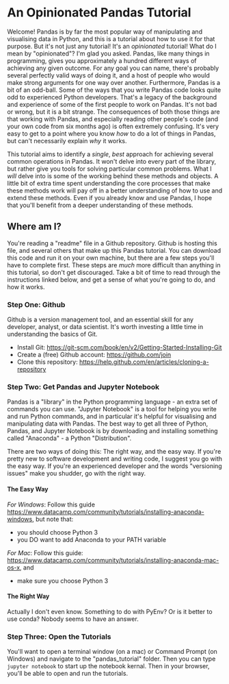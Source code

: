 # An Opinionated Pandas Tutorial

Welcome! Pandas is by far the most popular way of manipulating and visualising data in Python, and this is a tutorial about how to use it for that purpose. But it's not just any tutorial! It's an *opinionated* tutorial! What do I mean by "opinionated"? I'm glad you asked. Pandas, like many things in programming, gives you approximately a hundred different ways of achieving any given outcome. For any goal you can name, there's probably several perfectly valid ways of doing it, and a host of people who would make strong arguments for one way over another. Furthermore, Pandas is a bit of an odd-ball. Some of the ways that you write Pandas code looks quite odd to experienced Python developers. That's a legacy of the background and experience of some of the first people to work on Pandas. It's not bad or wrong, but it is a bit strange. The consequences of both those things are that working with Pandas, and especially reading other people's code (and your own code from six months ago) is often extremely confusing. It's very easy to get to a point where you know *how* to do a lot of things in Pandas, but can't necessarily explain *why* it works.

This tutorial aims to identify a *single*, *best* approach for achieving several common operations in Pandas. It won't delve into every part of the library, but rather give you tools for solving particular common problems. What I *will* delve into is some of the working behind these methods and objects. A little bit of extra time spent understanding the core processes that make these methods work will pay off in a better understanding of how to use and extend these methods. Even if you already know and use Pandas, I hope that you'll benefit from a deeper understanding of these methods.

## Where am I?
You're reading a "readme" file in a Github repository. Github is hosting this file, and several others that make up this Pandas tutorial. You can download this code and run it on your own machine, but there are a few steps you'll have to complete first. These steps are *much* more difficult than anything in this tutorial, so don't get discouraged. Take a bit of time to read through the instructions linked below, and get a sense of what you're going to do, and how it works.

### Step One: Github

Github is a version management tool, and an essential skill for any developer, analyst, or data scientist. It's worth investing a little time in understanding the basics of Git.

* Install Git: https://git-scm.com/book/en/v2/Getting-Started-Installing-Git
* Create a (free) Github account: https://github.com/join
* Clone this repository: https://help.github.com/en/articles/cloning-a-repository

### Step Two: Get Pandas and Jupyter Notebook

Pandas is a "library" in the Python programming language - an extra set of commands you can use. "Jupyter Notebook" is a tool for helping you write and run Python commands, and in particular it's helpful for visualising and manipulating data with Pandas. The best way to get all three of Python, Pandas, and Jupyter Notebook is by downloading and installing something called "Anaconda" - a Python "Distribution".

There are two ways of doing this: The right way, and the easy way. If you're pretty new to software development and writing code, I suggest you go with the easy way. If you're an experienced developer and the words "versioning issues" make you shudder, go with the right way.

#### The Easy Way

*For Windows*: 
Follow this guide https://www.datacamp.com/community/tutorials/installing-anaconda-windows, but note that:
- you should choose Python 3
- you DO want to add Anaconda to your PATH variable

*For Mac*:
Follow this guide: https://www.datacamp.com/community/tutorials/installing-anaconda-mac-os-x, and
- make sure you choose Python 3

#### The Right Way

Actually I don't even know. Something to do with PyEnv? Or is it better to use conda? Nobody seems to have an answer.

### Step Three: Open the Tutorials

You'll want to open a terminal window (on a mac) or Command Prompt (on Windows) and navigate to the "pandas_tutorial" folder. Then you can type `jupyter notebook` to start up the notebook kernal. Then in your browser, you'll be able to open and run the tutorials.

